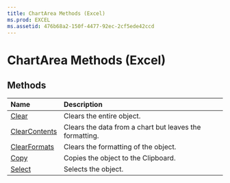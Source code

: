```yaml
---
title: ChartArea Methods (Excel)
ms.prod: EXCEL
ms.assetid: 476b68a2-150f-4477-92ec-2cf5ede42ccd
---
```



# ChartArea Methods (Excel)

## Methods



|**Name**|**Description**|
|:-----|:-----|
|[Clear](chartarea-clear-method-excel.md)|Clears the entire object.|
|[ClearContents](chartarea-clearcontents-method-excel.md)|Clears the data from a chart but leaves the formatting.|
|[ClearFormats](chartarea-clearformats-method-excel.md)|Clears the formatting of the object.|
|[Copy](chartarea-copy-method-excel.md)|Copies the object to the Clipboard.|
|[Select](chartarea-select-method-excel.md)|Selects the object.|

